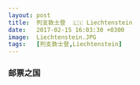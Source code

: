 ```yaml
---
layout: post
title:  列支敦士登  🇱🇮 Liechtenstein
date:   2017-02-15 16:03:30 +0300
image:  Liechtenstein.JPG
tags:   [列支敦士登,Liechtenstein]
---
```

### 邮票之国
